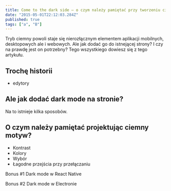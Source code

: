 ```yaml
---
title: Come to the dark side – o czym należy pamiętać przy tworzeniu ciemnego motywu
date: "2015-05-01T22:12:03.284Z"
published: true
tags: ["a", "B"]
---
```


Tryb ciemny powoli staje się nierozłącznym elementem aplikacji mobilnych, desktopowych ale i webowych. Ale jak dodać go do istnejącej strony? I czy na prawdę jest on potrzebny? Tego wszystkiego dowiesz się z tego artykułu.

## Trochę historii
- edytory


## Ale jak dodać dark mode na stronie?
Na to istnieje kilka sposobów.

## O czym należy pamiętać projektując ciemny motyw?
- Kontrast
- Kolory
- Wybór
- Łagodne przejścia przy przełączaniu

Bonus #1
Dark mode w React Native

Bonus #2
Dark mode w Electronie
